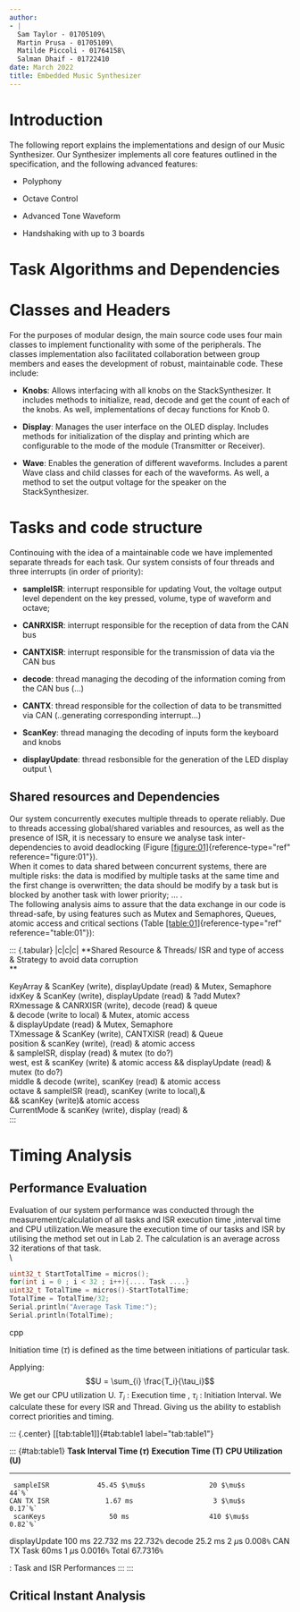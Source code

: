 ```yaml
---
author:
- |
  Sam Taylor - 01705109\
  Martin Prusa - 01705109\
  Matilde Piccoli - 01764158\
  Salman Dhaif - 01722410
date: March 2022
title: Embedded Music Synthesizer
---
```


# Introduction

The following report explains the implementations and design of our
Music Synthesizer. Our Synthesizer implements all core features outlined
in the specification, and the following advanced features:

-   Polyphony

-   Octave Control

-   Advanced Tone Waveform

-   Handshaking with up to 3 boards

# Task Algorithms and Dependencies

# Classes and Headers

For the purposes of modular design, the main source code uses four main
classes to implement functionality with some of the peripherals. The
classes implementation also facilitated collaboration between group
members and eases the development of robust, maintainable code. These
include:

-   **Knobs**: Allows interfacing with all knobs on the
    StackSynthesizer. It includes methods to initialize, read, decode
    and get the count of each of the knobs. As well, implementations of
    decay functions for Knob 0.

-   **Display**: Manages the user interface on the OLED display.
    Includes methods for initialization of the display and printing
    which are configurable to the mode of the module (Transmitter or
    Receiver).

-   **Wave**: Enables the generation of different waveforms. Includes a
    parent Wave class and child classes for each of the waveforms. As
    well, a method to set the output voltage for the speaker on the
    StackSynthesizer.

# Tasks and code structure

Continouing with the idea of a maintainable code we have implemented separate threads for each task. Our system consists of four threads and three interrupts (in order of
priority):

-   **sampleISR**: interrupt responsible for updating Vout, the voltage
    output level dependent on the key pressed, volume, type of waveform
    and octave;

-   **CANRXISR**: interrupt responsible for the reception of data from
    the CAN bus

-   **CANTXISR**: interrupt responsible for the transmission of data via
    the CAN bus

-   **decode**: thread managing the decoding of the information coming
    from the CAN bus (\...)

-   **CANTX**: thread responsible for the collection of data to be
    transmitted via CAN (..generating corresponding interrupt\...)

-   **ScanKey**: thread managing the decoding of inputs form the
    keyboard and knobs

-   **displayUpdate**: thread resbonsible for the generation of the LED
    display output
\

## Shared resources and Dependencies

Our system concurrently executes multiple threads to operate reliably.
Due to threads accessing global/shared variables and resources, as well
as the presence of ISR, it is necessary to ensure we analyse task
inter-dependencies to avoid deadlocking
(Figure [\[figure:01\]](#figure:01){reference-type="ref"
reference="figure:01"}).\
When it comes to data shared between concurrent systems, there are
multiple risks: the data is modified by multiple tasks at the same time
and the first change is overwritten; the data should be modify by a task
but is blocked by another task with lower priority; \... .\
The following analysis aims to assure that the data exchange in our code
is thread-safe, by using features such as Mutex and Semaphores, Queues,
atomic access and critical sections
(Table [\[table:01\]](#table:01){reference-type="ref"
reference="table:01"}):

::: {.tabular}
\|c\|c\|c\| **Shared Resource & Threads/ ISR and type of access &
Strategy to avoid data corruption\
**

KeyArray & ScanKey (write), displayUpdate (read) & Mutex, Semaphore\
idxKey & ScanKey (write), displayUpdate (read) & ?add Mutex?\
RXmessage & CANRXISR (write), decode (read) & queue\
& decode (write to local) & Mutex, atomic access\
& displayUpdate (read) & Mutex, Semaphore\
TXmessage & ScanKey (write), CANTXISR (read) & Queue\
position & scanKey (write), (read) & atomic access\
& sampleISR, display (read) & mutex (to do?)\
west, est & scanKey (write) & atomic access && displayUpdate (read) &
mutex (to do?)\
middle & decode (write), scanKey (read) & atomic access\
octave & sampleISR (read), scanKey (write to local),&\
&& scanKey (write)& atomic access\
CurrentMode & scanKey (write), display (read) &\
:::

# Timing Analysis

## Performance Evaluation

Evaluation of our system performance was conducted through the
measurement/calculation of all tasks and ISR execution time ,interval
time and CPU utilization.We measure the execution time of our tasks and
ISR by utilising the method set out in Lab 2. The calculation is an
average across 32 iterations of that task.\
\

``` {.cpp fontsize="\\footnotesize"}
uint32_t StartTotalTime = micros();
for(int i = 0 ; i < 32 ; i++){.... Task ....}
uint32_t TotalTime = micros()-StartTotalTime;
TotalTime = TotalTime/32;
Serial.println("Average Task Time:");
Serial.println(TotalTime);
```

cpp

Initiation time ($\tau$) is defined as the time between initiations of
particular task.

Applying: $$U = \sum_{i} \frac{T_i}{\tau_i}$$ We get our CPU utilization
U. $T_i$ : Execution time , $\tau_i$ : Initiation Interval. We calculate
these for every ISR and Thread. Giving us the ability to establish
correct priorities and timing.

::: {.center}
[\[tab:table1\]]{#tab:table1 label="tab:table1"}

::: {#tab:table1}
     **Task**      **Interval Time ($\tau$)**   **Execution Time (T)**   **CPU Utilization (U)**
  --------------- ---------------------------- ------------------------ -------------------------
     sampleISR            45.45 $\mu$s                20 $\mu$s                   44`%`
    CAN TX ISR              1.67 ms                    3 $\mu$s                  0.17`%`
     scanKeys                50 ms                    410 $\mu$s                 0.82`%`
   displayUpdate             100 ms                   22.732 ms                 22.732`%`
      decode                25.2 ms                    2 $\mu$s                 0.008`%`
    CAN TX Task               60ms                     1 $\mu$s                 0.0016`%`
       Total                                                                   67.7316`%`

  : Task and ISR Performances
:::
:::

## Critical Instant Analysis
